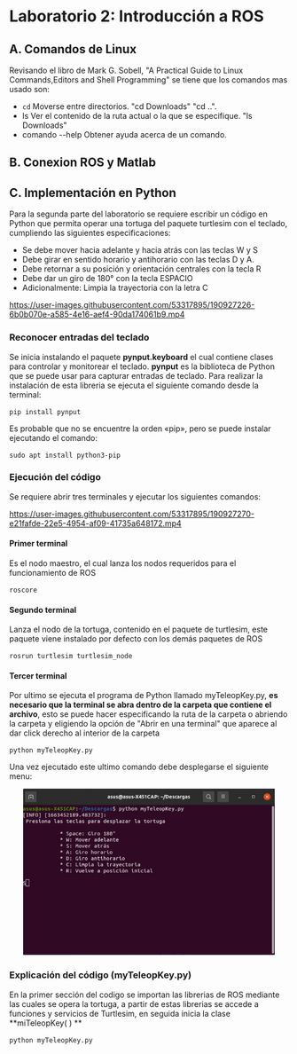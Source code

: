 # Laboratorio 2: Introducción a ROS
## A. Comandos de Linux
Revisando el libro de Mark G. Sobell, "A Practical Guide to Linux Commands,Editors and Shell Programming" se tiene que los comandos mas usado son:
* `cd` Moverse entre directorios. "cd Downloads" "cd ..".
* ls Ver el contenido de la ruta actual o la que se especifique. "ls Downloads" 
* comando --help Obtener ayuda acerca de un comando.

## B. Conexion ROS y Matlab


## C. Implementación en Python
Para la segunda parte del laboratorio se requiere escribir un código en Python que permita operar una tortuga del paquete turtlesim con el teclado,
cumpliendo las siguientes especificaciones:
* Se debe mover hacia adelante y hacia atrás con las teclas W y S
* Debe girar en sentido horario y antihorario con las teclas D y A.
* Debe retornar a su posición y orientación centrales con la tecla R
* Debe dar un giro de 180° con la tecla ESPACIO
* Adicionalmente: Limpia la trayectoria con la letra C

https://user-images.githubusercontent.com/53317895/190927226-6b0b070e-a585-4e16-aef4-90da174061b9.mp4

### Reconocer entradas del teclado 
Se inicia instalando el paquete **pynput.keyboard** el cual contiene clases para controlar y monitorear el teclado. **pynput** es la biblioteca de Python que se puede usar para capturar entradas de teclado. Para realizar la instalación de esta libreria se ejecuta el siguiente comando desde la terminal:
```console
pip install pynput 
```
Es probable que no se encuentre la orden «pip», pero se puede instalar ejecutando el comando:
```console
sudo apt install python3-pip
```
 ### Ejecución del código
  
 Se requiere abrir tres terminales y ejecutar los siguientes comandos:
 
 https://user-images.githubusercontent.com/53317895/190927270-e21fafde-22e5-4954-af09-41735a648172.mp4
 
 #### Primer terminal
 Es el nodo maestro, el cual lanza los nodos requeridos para el funcionamiento de ROS 
 ```console
roscore
```
  #### Segundo terminal
 Lanza el nodo de la tortuga, contenido en el paquete de turtlesim, este paquete viene instalado por defecto con los demás paquetes de ROS 
 ```console
rosrun turtlesim turtlesim_node
```
#### Tercer terminal 
 Por ultimo se ejecuta el programa de Python llamado myTeleopKey.py, **es necesario que la terminal se abra dentro de la carpeta que contiene el archivo**, esto se puede hacer especificando la ruta de la carpeta o abriendo la carpeta y eligiendo la opción de "Abrir en una terminal" que aparece al dar click derecho al interior de la carpeta

 ```console
python myTeleopKey.py
```
Una vez ejecutado este ultimo comando debe desplegarse el siguiente menu:

<p align="center"><img height=300 src="./MultimediaLab2/Menu.jpeg" alt="Menu" /></p>

### Explicación del código (myTeleopKey.py)

En la primer sección del codigo se importan las librerias de ROS mediante las cuales se opera la tortuga, a partir de estas librerias se accede a funciones y servicios de Turtlesim, en seguida inicia la clase **miTeleopKey( ) ** 


 ```python
python myTeleopKey.py
```
